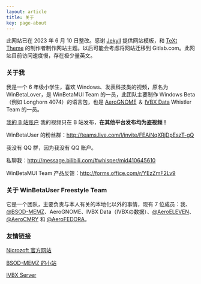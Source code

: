 ```yaml
---
layout: article
title: 关于
key: page-about
---
```


此网站已在 2023 年 6 月 10 日整改。感谢 [Jekyll](https://jekyllrb.com/) 提供网站模板，和 [TeXt Theme](https://github.com/kitian616/jekyll-TeXt-theme) 的制作者制作网站主题。以后可能会考虑将网站迁移到 Gitlab.com。此网站目前访问速度慢，存在极少量英文。

### 关于我

我是一个 6 年级小学生，喜欢 Windows、发表科技类的视频，原名为 WinBetaLover，是 WinBetaMUI Team 的一员，此团队主要制作 Windows Beta（例如 Longhorn 4074）的语言包，也是 [AeroGNOME](http://space.bilibili.com/515586861) ＆ [IVBX Data](http://space.bilibili.com/1171551865) Whistler Team 的一员。

[我的 B 站账户](https://space.bilibili.com/410645610) 我的视频只在 B 站发布，**在其他平台发布均为盗视频！**

WinBetaUser 的粉丝群：http://teams.live.com/l/invite/FEAiNqXRjDpEszT-gQ

我没有 QQ 群，因为我没有 QQ 账户。

私聊我：http://message.bilibili.com/#whisper/mid410645610

WinBetaMUI Team 产品反馈：http://forms.office.com/r/YEzZmF2Lv9

### 关于 WinBetaUser Freestyle Team

它是一个团队，主要负责与本人有关的本地化以外的事情，现有 7 位成员：我、[@BSOD-MEMZ](http://space.bilibili.com/1975308950)、AeroGNOME、IVBX Data（IVBXの数据）、[@AeroELEVEN](http://space.bilibili.com/2039500433)、[@AeroCMRY](http://space.bilibili.com/3493123969780201) 和 [@AeroFEDORA](http://space.bilibili.com/1013565118)。

### 友情链接

[Nicrozoft 官方网站](http://nicrozoft.github.io)

[BSOD-MEMZ 的小站](http://bsodmemz.zeabur.app)

[IVBX Server](http://ivbxdata.github.io)

